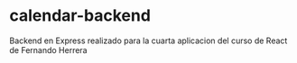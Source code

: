 # calendar-backend
Backend en Express realizado para la cuarta aplicacion del curso de React de Fernando Herrera
